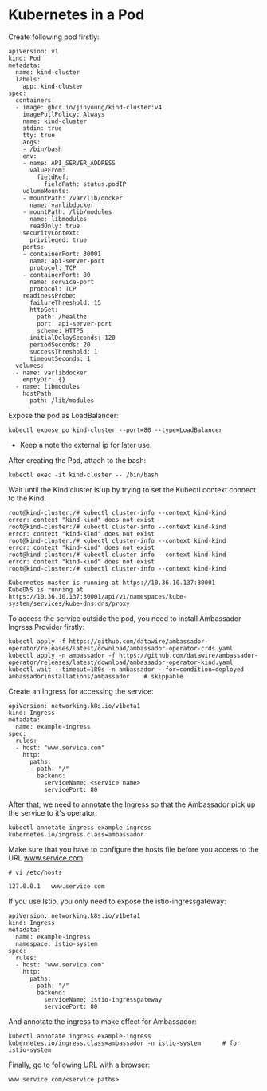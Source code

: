 # Kubernetes in a Pod

Create following pod firstly:
```
apiVersion: v1
kind: Pod
metadata:
  name: kind-cluster
  labels:
    app: kind-cluster
spec:
  containers:
  - image: ghcr.io/jinyoung/kind-cluster:v4
    imagePullPolicy: Always
    name: kind-cluster
    stdin: true
    tty: true
    args:
    - /bin/bash
    env:
    - name: API_SERVER_ADDRESS
      valueFrom:
        fieldRef:
          fieldPath: status.podIP
    volumeMounts:
    - mountPath: /var/lib/docker
      name: varlibdocker
    - mountPath: /lib/modules
      name: libmodules
      readOnly: true
    securityContext:
      privileged: true
    ports:
    - containerPort: 30001
      name: api-server-port
      protocol: TCP
    - containerPort: 80
      name: service-port
      protocol: TCP
    readinessProbe:
      failureThreshold: 15
      httpGet:
        path: /healthz
        port: api-server-port
        scheme: HTTPS
      initialDelaySeconds: 120
      periodSeconds: 20
      successThreshold: 1
      timeoutSeconds: 1
  volumes:
  - name: varlibdocker
    emptyDir: {}
  - name: libmodules
    hostPath:
      path: /lib/modules
```

Expose the pod as LoadBalancer:
```
kubectl expose po kind-cluster --port=80 --type=LoadBalancer
```
* Keep a note the external ip for later use.

After creating the Pod, attach to the bash:
```
kubectl exec -it kind-cluster -- /bin/bash
```

Wait until the Kind cluster is up by trying to set the Kubectl context connect to the Kind:
```
root@kind-cluster:/# kubectl cluster-info --context kind-kind
error: context "kind-kind" does not exist
root@kind-cluster:/# kubectl cluster-info --context kind-kind
error: context "kind-kind" does not exist
root@kind-cluster:/# kubectl cluster-info --context kind-kind
error: context "kind-kind" does not exist
root@kind-cluster:/# kubectl cluster-info --context kind-kind
error: context "kind-kind" does not exist
root@kind-cluster:/# kubectl cluster-info --context kind-kind

Kubernetes master is running at https://10.36.10.137:30001
KubeDNS is running at https://10.36.10.137:30001/api/v1/namespaces/kube-system/services/kube-dns:dns/proxy

```

To access the service outside the pod, you need to install Ambassador Ingress Provider firstly:
```
kubectl apply -f https://github.com/datawire/ambassador-operator/releases/latest/download/ambassador-operator-crds.yaml
kubectl apply -n ambassador -f https://github.com/datawire/ambassador-operator/releases/latest/download/ambassador-operator-kind.yaml
kubectl wait --timeout=180s -n ambassador --for=condition=deployed ambassadorinstallations/ambassador    # skippable
```

Create an Ingress for accessing the service:
```
apiVersion: networking.k8s.io/v1beta1
kind: Ingress
metadata:
  name: example-ingress
spec:
  rules:
  - host: "www.service.com"
    http:
      paths:
      - path: "/"
        backend:
          serviceName: <service name>
          servicePort: 80
```

After that, we need to annotate the Ingress so that the Ambassador pick up the service to it's operator:

```
kubectl annotate ingress example-ingress kubernetes.io/ingress.class=ambassador
```

Make sure that you have to configure the hosts file before you access to the URL www.service.com:


```
# vi /etc/hosts

127.0.0.1   www.service.com   
```


If you use Istio, you only need to expose the istio-ingressgateway:
```
apiVersion: networking.k8s.io/v1beta1
kind: Ingress
metadata:
  name: example-ingress
  namespace: istio-system
spec:
  rules:
  - host: "www.service.com"
    http:
      paths:
      - path: "/"
        backend:
          serviceName: istio-ingressgateway
          servicePort: 80
```

And annotate the ingress to make effect for Ambassador:
```
kubectl annotate ingress example-ingress kubernetes.io/ingress.class=ambassador -n istio-system      # for istio-system
```

Finally, go to following URL with a browser:

```
www.service.com/<service paths>
```
